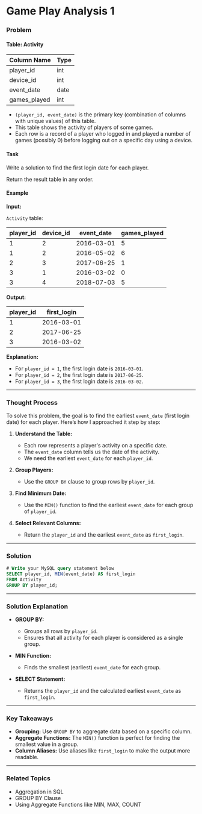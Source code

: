 # Game Play Analysis 1

### Problem

#### Table: Activity

| Column Name  | Type    |
|--------------|---------|
| player_id    | int     |
| device_id    | int     |
| event_date   | date    |
| games_played | int     |

- `(player_id, event_date)` is the primary key (combination of columns with unique values) of this table.
- This table shows the activity of players of some games.
- Each row is a record of a player who logged in and played a number of games (possibly 0) before logging out on a specific day using a device.

#### Task
Write a solution to find the first login date for each player.

Return the result table in any order.

#### Example

**Input:**

`Activity` table:

| player_id | device_id | event_date | games_played |
|-----------|-----------|------------|--------------|
| 1         | 2         | 2016-03-01 | 5            |
| 1         | 2         | 2016-05-02 | 6            |
| 2         | 3         | 2017-06-25 | 1            |
| 3         | 1         | 2016-03-02 | 0            |
| 3         | 4         | 2018-07-03 | 5            |

**Output:**

| player_id | first_login |
|-----------|-------------|
| 1         | 2016-03-01  |
| 2         | 2017-06-25  |
| 3         | 2016-03-02  |

**Explanation:**
- For `player_id = 1`, the first login date is `2016-03-01`.
- For `player_id = 2`, the first login date is `2017-06-25`.
- For `player_id = 3`, the first login date is `2016-03-02`.

---

### Thought Process

To solve this problem, the goal is to find the earliest `event_date` (first login date) for each player. Here’s how I approached it step by step:

1. **Understand the Table:**
   - Each row represents a player's activity on a specific date.
   - The `event_date` column tells us the date of the activity.
   - We need the earliest `event_date` for each `player_id`.

2. **Group Players:**
   - Use the `GROUP BY` clause to group rows by `player_id`.

3. **Find Minimum Date:**
   - Use the `MIN()` function to find the earliest `event_date` for each group of `player_id`.

4. **Select Relevant Columns:**
   - Return the `player_id` and the earliest `event_date` as `first_login`.

---

### Solution

```sql
# Write your MySQL query statement below
SELECT player_id, MIN(event_date) AS first_login
FROM Activity
GROUP BY player_id;
```

---

### Solution Explanation

- **GROUP BY:**
  - Groups all rows by `player_id`.
  - Ensures that all activity for each player is considered as a single group.

- **MIN Function:**
  - Finds the smallest (earliest) `event_date` for each group.

- **SELECT Statement:**
  - Returns the `player_id` and the calculated earliest `event_date` as `first_login`.

---

### Key Takeaways

- **Grouping:** Use `GROUP BY` to aggregate data based on a specific column.
- **Aggregate Functions:** The `MIN()` function is perfect for finding the smallest value in a group.
- **Column Aliases:** Use aliases like `first_login` to make the output more readable.

---

### Related Topics
- Aggregation in SQL
- GROUP BY Clause
- Using Aggregate Functions like MIN, MAX, COUNT
